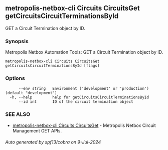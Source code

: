 ## metropolis-netbox-cli Circuits CircuitsGet getCircuitsCircuitTerminationsById

GET a Circuit Termination object by ID.

### Synopsis


Metropolis Netbox Automation Tools:
  GET a Circuit Termination object by ID.

```
metropolis-netbox-cli Circuits CircuitsGet getCircuitsCircuitTerminationsById [flags]
```

### Options

```
      --env string   Environment ('development' or 'production') (default "development")
  -h, --help         help for getCircuitsCircuitTerminationsById
      --id int       ID of the circuit termination object
```

### SEE ALSO

* [metropolis-netbox-cli Circuits CircuitsGet]()	 - Metropolis Netbox Circuit Management GET APIs.

###### Auto generated by spf13/cobra on 9-Jul-2024
